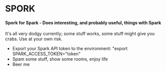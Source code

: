  # SPORK
#### Spork for Spark - Does interesting, and probably useful, things with Spark
It's all very dodgy currently; some stuff works, some stuff might give you crabs. Use at your own risk.

* Export your Spark API token to the environment:
"export SPARK_ACCESS_TOKEN="token"
* Spam some stuff, show some rooms, enjoy life
* Beer me

